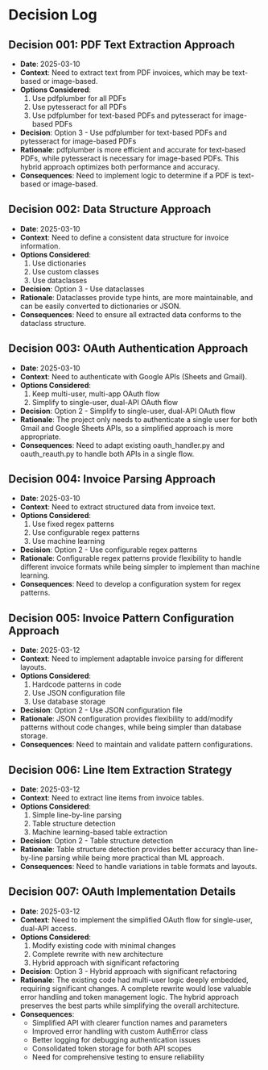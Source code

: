 # Decision Log

## Decision 001: PDF Text Extraction Approach
- **Date**: 2025-03-10
- **Context**: Need to extract text from PDF invoices, which may be text-based or image-based.
- **Options Considered**:
  1. Use pdfplumber for all PDFs
  2. Use pytesseract for all PDFs
  3. Use pdfplumber for text-based PDFs and pytesseract for image-based PDFs
- **Decision**: Option 3 - Use pdfplumber for text-based PDFs and pytesseract for image-based PDFs
- **Rationale**: pdfplumber is more efficient and accurate for text-based PDFs, while pytesseract is necessary for image-based PDFs. This hybrid approach optimizes both performance and accuracy.
- **Consequences**: Need to implement logic to determine if a PDF is text-based or image-based.

## Decision 002: Data Structure Approach
- **Date**: 2025-03-10
- **Context**: Need to define a consistent data structure for invoice information.
- **Options Considered**:
  1. Use dictionaries
  2. Use custom classes
  3. Use dataclasses
- **Decision**: Option 3 - Use dataclasses
- **Rationale**: Dataclasses provide type hints, are more maintainable, and can be easily converted to dictionaries or JSON.
- **Consequences**: Need to ensure all extracted data conforms to the dataclass structure.

## Decision 003: OAuth Authentication Approach
- **Date**: 2025-03-10
- **Context**: Need to authenticate with Google APIs (Sheets and Gmail).
- **Options Considered**:
  1. Keep multi-user, multi-app OAuth flow
  2. Simplify to single-user, dual-API OAuth flow
- **Decision**: Option 2 - Simplify to single-user, dual-API OAuth flow
- **Rationale**: The project only needs to authenticate a single user for both Gmail and Google Sheets APIs, so a simplified approach is more appropriate.
- **Consequences**: Need to adapt existing oauth_handler.py and oauth_reauth.py to handle both APIs in a single flow.

## Decision 004: Invoice Parsing Approach
- **Date**: 2025-03-10
- **Context**: Need to extract structured data from invoice text.
- **Options Considered**:
  1. Use fixed regex patterns
  2. Use configurable regex patterns
  3. Use machine learning
- **Decision**: Option 2 - Use configurable regex patterns
- **Rationale**: Configurable regex patterns provide flexibility to handle different invoice formats while being simpler to implement than machine learning.
- **Consequences**: Need to develop a configuration system for regex patterns.

## Decision 005: Invoice Pattern Configuration Approach
- **Date**: 2025-03-12
- **Context**: Need to implement adaptable invoice parsing for different layouts.
- **Options Considered**:
  1. Hardcode patterns in code
  2. Use JSON configuration file
  3. Use database storage
- **Decision**: Option 2 - Use JSON configuration file
- **Rationale**: JSON configuration provides flexibility to add/modify patterns without code changes, while being simpler than database storage.
- **Consequences**: Need to maintain and validate pattern configurations.

## Decision 006: Line Item Extraction Strategy
- **Date**: 2025-03-12
- **Context**: Need to extract line items from invoice tables.
- **Options Considered**:
  1. Simple line-by-line parsing
  2. Table structure detection
  3. Machine learning-based table extraction
- **Decision**: Option 2 - Table structure detection
- **Rationale**: Table structure detection provides better accuracy than line-by-line parsing while being more practical than ML approach.
- **Consequences**: Need to handle variations in table formats and layouts.

## Decision 007: OAuth Implementation Details
- **Date**: 2025-03-12
- **Context**: Need to implement the simplified OAuth flow for single-user, dual-API access.
- **Options Considered**:
  1. Modify existing code with minimal changes
  2. Complete rewrite with new architecture
  3. Hybrid approach with significant refactoring
- **Decision**: Option 3 - Hybrid approach with significant refactoring
- **Rationale**: The existing code had multi-user logic deeply embedded, requiring significant changes. A complete rewrite would lose valuable error handling and token management logic. The hybrid approach preserves the best parts while simplifying the overall architecture.
- **Consequences**:
  - Simplified API with clearer function names and parameters
  - Improved error handling with custom AuthError class
  - Better logging for debugging authentication issues
  - Consolidated token storage for both API scopes
  - Need for comprehensive testing to ensure reliability
